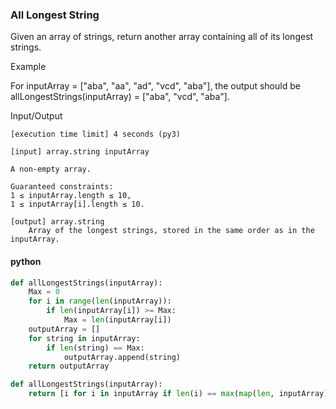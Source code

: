 ### All Longest String
Given an array of strings, return another array containing all of its longest strings.

Example

For inputArray = ["aba", "aa", "ad", "vcd", "aba"], the output should be
allLongestStrings(inputArray) = ["aba", "vcd", "aba"].

Input/Output

    [execution time limit] 4 seconds (py3)

    [input] array.string inputArray

    A non-empty array.

    Guaranteed constraints:
    1 ≤ inputArray.length ≤ 10,
    1 ≤ inputArray[i].length ≤ 10.

    [output] array.string
        Array of the longest strings, stored in the same order as in the inputArray.
#### python
```python
def allLongestStrings(inputArray):
    Max = 0
    for i in range(len(inputArray)):
        if len(inputArray[i]) >= Max:
            Max = len(inputArray[i])
    outputArray = []
    for string in inputArray:
        if len(string) == Max:
            outputArray.append(string)
    return outputArray
```
```python
def allLongestStrings(inputArray):  
    return [i for i in inputArray if len(i) == max(map(len, inputArray))]
```